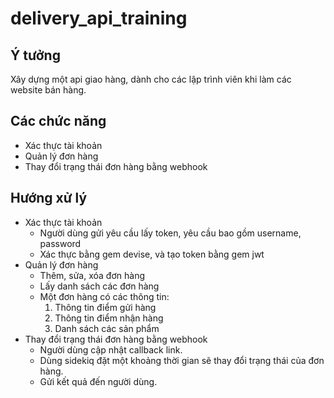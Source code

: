 # delivery_api_training
## Ý tưởng
Xây dựng một api giao hàng, dành cho các lập trình viên khi làm các website bán hàng.
## Các chức năng
* Xác thực tài khoản
* Quản lý đơn hàng
* Thay đổi trạng thái đơn hàng bằng webhook
## Hướng xử lý
* Xác thực tài khoản
  * Người dùng gửi yêu cầu lấy token, yêu cầu bao gồm username, password
  * Xác thực bằng gem devise, và tạo token bằng gem jwt
* Quản lý đơn hàng
  * Thêm, sửa, xóa đơn hàng
  * Lấy danh sách các đơn hàng
  * Một đơn hàng có các thông tin:
    1. Thông tin điểm gửi hàng
    2. Thông tin điểm nhận hàng
    3. Danh sách các sản phẩm
* Thay đổi trạng thái đơn hàng bằng webhook
  * Người dùng cập nhật callback link.
  * Dùng sidekiq đặt một khoảng thời gian sẽ thay đổi trạng thái của đơn hàng.
  * Gửi kết quả đến người dùng.
